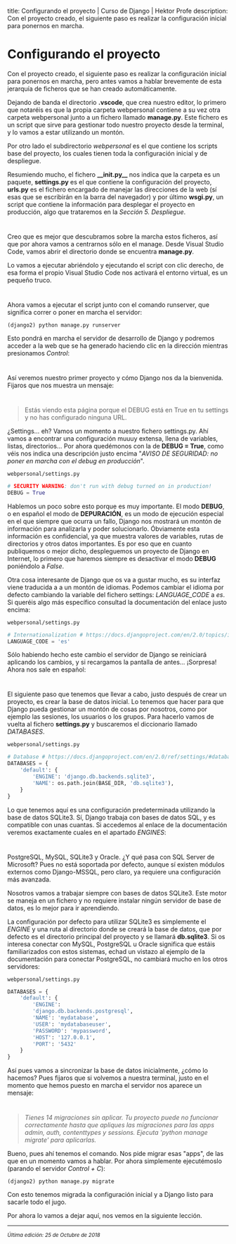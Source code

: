 title: Configurando el proyecto | Curso de Django | Hektor Profe
description: Con el proyecto creado, el siguiente paso es realizar la configuración inicial para ponernos en marcha.

<style>
.admonition.note > .superfences-tabs > label:hover, .headerlink{ color: #018dc5 !important; }
.admonition.note { box-shadow: none; margin: 0; padding: 0; border-left: 0; border-radius: 0; font-size: 105%; }
.admonition.note label{ font-size: 91%; }
.admonition.note > .admonition-title { display: none; }
</style>

# Configurando el proyecto

Con el proyecto creado, el siguiente paso es realizar la configuración inicial para ponernos en marcha, pero antes vamos a hablar brevemente de esta jerarquía de ficheros que se han creado automáticamente.

Dejando de banda el directorio **.vscode**, que crea nuestro editor, lo primero que notaréis es que la propia carpeta webpersonal contiene a su vez otra carpeta webpersonal junto a un fichero llamado **manage.py**. Este fichero es un script que sirve para gestionar todo nuestro proyecto desde la terminal, y lo vamos a estar utilizando un montón.

Por otro lado el subdirectorio _webpersonal_ es el que contiene los scripts base del proyecto, los cuales tienen toda la configuración inicial y de despliegue.

Resumiendo mucho, el fichero **\_\_init.py\_\_** nos indica que la carpeta es un paquete, **settings.py** es el que contiene la configuración del proyecto, **urls.py** es el fichero encargado de manejar las direcciones de la web (sí esas que se escribirán en la barra del navegador) y por último **wsgi.py**, un script que contiene la información para desplegar el proyecto en producción, algo que trataremos en la _Sección 5. Despliegue_.

<div style="text-align:center;margin-top:25px"><img class="lazy" data-src="{{cdn}}/django/03.png"/></div>

Creo que es mejor que descubramos sobre la marcha estos ficheros, así que por ahora vamos a centrarnos sólo en el manage. Desde Visual Studio Code, vamos abrir el directorio donde se encuentra **manage.py**.

Lo vamos a ejecutar abriéndolo y ejecutando el script con clic derecho, de esa forma el propio Visual Studio Code nos activará el entorno virtual, es un pequeño truco.

<div style="text-align:center;margin-top:25px"><img class="lazy" data-src="{{cdn}}/django/04.png"/></div>

Ahora vamos a ejecutar el script junto con el comando runserver, que significa correr o poner en marcha el servidor:

```
(django2) python manage.py runserver
```

Esto pondrá en marcha el servidor de desarrollo de Django y podremos acceder a la web que se ha generado haciendo clic en la dirección mientras presionamos _Control_:

<div style="text-align:center;margin-top:25px"><img class="lazy" data-src="{{cdn}}/django/05.png"/></div>

Así veremos nuestro primer proyecto y cómo Django nos da la bienvenida. Fijaros que nos muestra un mensaje:

<div style="text-align:center;margin-top:25px"><img class="lazy" data-src="{{cdn}}/django/06.png"/></div>

> Estás viendo esta página porque el DEBUG está en True en tu settings y no has configurado ninguna URL.

¿Settings… eh? Vamos un momento a nuestro fichero settings.py. Ahí vamos a encontrar una configuración muuuy extensa, llena de variables, listas, directorios… Por ahora quedémonos con la de **DEBUG = True**, como véis nos indica una descripción justo encima "_AVISO DE SEGURIDAD: no poner en marcha con el debug en producción_".

`webpersonal/settings.py`
```python
# SECURITY WARNING: don't run with debug turned on in production!
DEBUG = True
```

Hablemos un poco sobre esto porque es muy importante. El modo **DEBUG**, o en español el modo de **DEPURACIÓN**, es un modo de ejecución especial en el que siempre que ocurra un fallo, Django nos mostrará un montón de información para analizarla y poder solucionarlo. Óbviamente esta información es confidencial, ya que muestra valores de variables, rutas de directorios y otros datos importantes. Es por eso que en cuanto publiquemos o mejor dicho, despleguemos un proyecto de Django en Internet, lo primero que haremos siempre es desactivar el modo **DEBUG** poniéndolo a _False_.

Otra cosa interesante de Django que os va a gustar mucho, es su interfaz viene traducida a a un montón de idiomas. Podemos cambiar el idioma por defecto cambiando la variable del fichero settings: _LANGUAGE_CODE_ a _es_. Si queréis algo más específico consultad la documentación del enlace justo encima:

`webpersonal/settings.py`

```python
# Internationalization # https://docs.djangoproject.com/en/2.0/topics/i18n/
LANGUAGE_CODE = 'es'
```

Sólo habiendo hecho este cambio el servidor de Django se reiniciará aplicando los cambios, y si recargamos la pantalla de antes… ¡Sorpresa! Ahora nos sale en español:

<div style="text-align:center;margin-top:25px"><img class="lazy" data-src="{{cdn}}/django/07.png"/></div>

El siguiente paso que tenemos que llevar a cabo, justo después de crear un proyecto, es crear la base de datos inicial. Lo tenemos que hacer para que Django pueda gestionar un montón de cosas por nosotros, como por ejemplo las sesiones, los usuarios o los grupos. Para hacerlo vamos de vuelta al fichero **settings.py** y buscaremos el diccionario llamado _DATABASES_.

`webpersonal/settings.py`

```python
# Database # https://docs.djangoproject.com/en/2.0/ref/settings/#databases
DATABASES = {
    'default': {
        'ENGINE': 'django.db.backends.sqlite3',
        'NAME': os.path.join(BASE_DIR, 'db.sqlite3'),
    }
}
```

Lo que tenemos aquí es una configuración predeterminada utilizando la base de datos SQLite3. Sí, Django trabaja con bases de datos SQL, y es compatible con unas cuantas. Si accedemos al enlace de la documentación veremos exactamente cuales en el apartado _ENGINES_:

<div style="text-align:center;margin-top:25px"><img class="lazy" data-src="{{cdn}}/django/08.png"/></div>

PostgreSQL, MySQL, SQLite3 y Oracle. ¿Y qué pasa con SQL Server de Microsoft? Pues no está soportada por defecto, aunque sí existen módulos externos como Django-MSSQL, pero claro, ya requiere una configuración más avanzada.

Nosotros vamos a trabajar siempre con bases de datos SQLite3. Este motor se maneja en un fichero y no requiere instalar ningún servidor de base de datos, es lo mejor para ir aprendiendo.

La configuración por defecto para utilizar SQLite3 es simplemente el _ENGINE_ y una ruta al directorio donde se creará la base de datos, que por defecto es el directorio principal del proyecto y se llamará **db.sqlite3**. Si os interesa conectar con MySQL, PostgreSQL u Oracle significa que estáis familiarizados con estos sistemas, echad un vistazo al ejemplo de la documentación para conectar PostgreSQL, no cambiará mucho en los otros servidores:

`webpersonal/settings.py`

```python
DATABASES = { 
    'default': { 
        'ENGINE': 
        'django.db.backends.postgresql', 
        'NAME': 'mydatabase', 
        'USER': 'mydatabaseuser', 
        'PASSWORD': 'mypassword', 
        'HOST': '127.0.0.1', 
        'PORT': '5432'
    } 
}
```

Así pues vamos a sincronizar la base de datos inicialmente, ¿cómo lo hacemos? Pues fijaros que si volvemos a nuestra terminal, justo en el momento que hemos puesto en marcha el servidor nos aparece un mensaje:

<div style="text-align:center;margin-top:25px"><img class="lazy" data-src="{{cdn}}/django/09.png"/></div>

> <i>Tienes 14 migraciones sin aplicar. Tu proyecto puede no funcionar correctamente hasta que apliques las migraciones para las apps admin, auth, contenttypes y sessions. Ejecuta 'python manage migrate' para aplicarlas.</i>

Bueno, pues ahí tenemos el comando. Nos pide migrar esas "apps", de las que en un momento vamos a hablar. Por ahora simplemente ejecutémoslo (parando el servidor _Control + C_):

```
(django2) python manage.py migrate
```

Con esto tenemos migrada la configuración inicial y a Django listo para sacarle todo el jugo.

Por ahora lo vamos a dejar aquí, nos vemos en la siguiente lección.

---

<small class="edited"><i>Última edición: 25 de Octubre de 2018</i></small>
